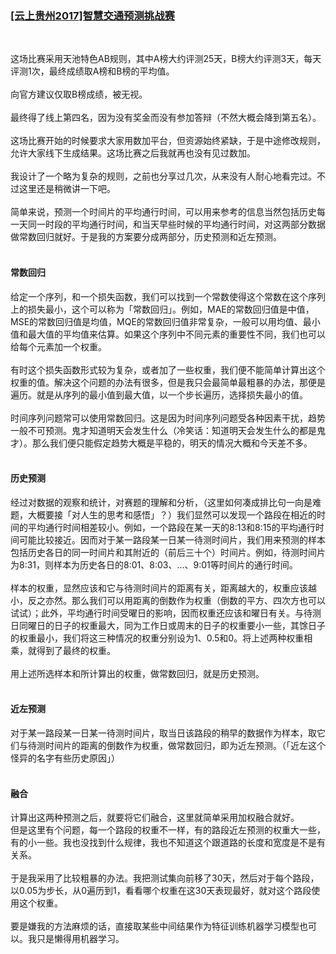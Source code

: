
### [[云上贵州2017]智慧交通预测挑战赛](https://tianchi.aliyun.com/competition/entrance/231598/introduction)
<br/>

这场比赛采用天池特色AB规则，其中A榜大约评测25天，B榜大约评测3天，每天评测1次，最终成绩取A榜和B榜的平均值。<br/><br/>
向官方建议仅取B榜成绩，被无视。<br/><br/>
最终得了线上第四名，因为没有奖金而没有参加答辩（不然大概会降到第五名）。<br/><br/>
这场比赛开始的时候要求大家用数加平台，但资源始终紧缺，于是中途修改规则，允许大家线下生成结果。这场比赛之后我就再也没有见过数加。<br/><br/>
我设计了一个略为复杂的规则，之前也分享过几次，从来没有人耐心地看完过。不过这里还是稍微讲一下吧。<br/><br/>
简单来说，预测一个时间片的平均通行时间，可以用来参考的信息当然包括历史每一天同一时段的平均通行时间，和当天早些时候的平均通行时间，对这两部分数据做常数回归就好。于是我的方案要分成两部分，历史预测和近左预测。<br/><br/>
#### 常数回归<br/>
给定一个序列，和一个损失函数，我们可以找到一个常数使得这个常数在这个序列上的损失最小，这个可以称为「常数回归」。例如，MAE的常数回归值是中值，MSE的常数回归值是均值，MQE的常数回归值非常复杂，一般可以用均值、最小值和最大值的平均值来估算。如果这个序列中不同元素的重要性不同，我们也可以给每个元素加一个权重。<br/><br/>
有时这个损失函数形式较为复杂，或者加了一些权重，我们便不能简单计算出这个权重的值。解决这个问题的办法有很多，但是我只会最简单最粗暴的办法，那便是遍历。就是从序列的最小值到最大值，以一个步长遍历，选择损失最小的值。<br/><br/>
时间序列问题常可以使用常数回归。这是因为时间序列问题受各种因素干扰，趋势一般不可预测。鬼才知道明天会发生什么（冷笑话：知道明天会发生什么的都是鬼才）。那么我们便只能假定趋势大概是平稳的，明天的情况大概和今天差不多。<br/><br/>
#### 历史预测<br/>
经过对数据的观察和统计，对赛题的理解和分析，（这里如何凑成排比句一向是难题，大概要接「对人生的思考和感悟」？）我们显然可以发现一个路段在相近的时间的平均通行时间相差较小。例如，一个路段在某一天的8:13和8:15的平均通行时间可能比较接近。因而对于某一路段某一日某一待测时间片，我们用来预测的样本包括历史各日的同一时间片和其附近的（前后三十个）时间片。例如，待测时间片为8:31，则样本为历史各日的8:01、8:03、...、9:01等时间片的通行时间。<br/><br/>
样本的权重，显然应该和它与待测时间片的距离有关，距离越大的，权重应该越小，反之亦然。那么我们可以用距离的倒数作为权重（倒数的平方、四次方也可以试试）；此外，平均通行时间受曜日的影响，因而权重还应该和曜日有关。与待测日同曜日的日子的权重最大，同为工作日或周末的日子的权重要小一些，其馀日子的权重最小，我们将这三种情况的权重分别设为1、0.5和0。将上述两种权重相乘，就得到了最终的权重。<br/><br/>
用上述所选样本和所计算出的权重，做常数回归，就是历史预测。<br/><br/>
#### 近左预测<br/>
对于某一路段某一日某一待测时间片，取当日该路段的稍早的数据作为样本，取它们与待测时间片的距离的倒数作为权重，做常数回归，即为近左预测。（「近左这个怪异的名字有些历史原因」）<br/><br/>
#### 融合<br/>
计算出这两种预测之后，就要将它们融合，这里就简单采用加权融合就好。<br/>
但是这里有个问题，每一个路段的权重不一样，有的路段近左预测的权重大一些，有的小一些。我也没找到什么规律，我也不知道这个跟道路的长度和宽度是不是有关系。<br/><br/>
于是我采用了比较粗暴的办法。我把测试集向前移了30天，然后对于每个路段，以0.05为步长，从0遍历到1，看看哪个权重在这30天表现最好，就对这个路段使用这个权重。<br/><br/>
要是嫌我的方法麻烦的话，直接取某些中间结果作为特征训练机器学习模型也可以。我只是懒得用机器学习。<br/>
